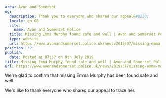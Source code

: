 ```yaml
area: Avon and Somerset
og:
  description: Thank you to everyone who shared our appeal&#8230;
  locale: en_GB
  site:
    name: Avon and Somerset Police
  title: Missing Emma Murphy found safe and well | Avon and Somerset Police
  type: website
  url: https://www.avonandsomerset.police.uk/news/2019/07/missing-emma-murphy-found-safe-and-well/
position: '2'
publish:
  date: Posted at 07:57 on 9th July 2019
title: Missing Emma Murphy found safe and well | Avon and Somerset Police
url: https://www.avonandsomerset.police.uk/news/2019/07/missing-emma-murphy-found-safe-and-well/
```

We're glad to confirm that missing Emma Murphy has been found safe and well.

We'd like to thank everyone who shared our appeal to trace her.
